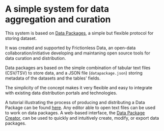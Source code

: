 # A simple system for data aggregation and curation

This system is based on [Data Packages](https://frictionlessdata.io/data-packages), a simple but flexible protocol for storing dataset.

It was created and supported by Frictionless Data, an open-data collaboration/initiative developing and maintaning open source tools for data curation and distribution.

Data packages ars based on the simple combination of tabular text files (CSV/TSV) to store data, and a JSON file (`datapackage.json`) storing metadata of the datasets and the tables' fields.

The simplicity of the concept makes it very flexible and easy to integrate with existing data distribution portals and technologies.

A tutorial illustrating the process of producing and distributing a Data Package can be found [here](https://frictionlessdata.io/field-guide/data-publication-workflow-example/).
Any editor able to open text files can be used to work on data packages.
A web-based interface, the [Data Package Creator](https://create.frictionlessdata.io/), can be used to quickly and intuitively create, modify, or export data packages.
